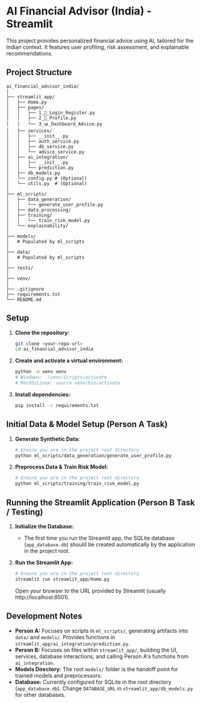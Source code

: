 # AI Financial Advisor (India) - Streamlit

This project provides personalized financial advice using AI, tailored for the Indian context. It features user profiling, risk assessment, and explainable recommendations.

## Project Structure

```
ai_financial_advisor_india/
│
├── streamlit_app/
│   ├── Home.py
│   ├── pages/
│   │   ├── 1_🔑_Login_Register.py
│   │   ├── 2_👤_Profile.py
│   │   └── 3_📊_Dashboard_Advice.py
│   ├── services/
│   │   ├── __init__.py
│   │   ├── auth_service.py
│   │   ├── db_service.py
│   │   └── advice_service.py
│   ├── ai_integration/
│   │   ├── __init__.py
│   │   └── prediction.py
│   ├── db_models.py
│   └── config.py # (Optional)
│   └── utils.py  # (Optional)
│
├── ml_scripts/
│   ├── data_generation/
│   │   └── generate_user_profile.py
│   ├── data_processing/
│   ├── training/
│   │   └── train_risk_model.py
│   └── explainability/
│
├── models/
│   # Populated by ml_scripts
│
├── data/
│   # Populated by ml_scripts
│
├── tests/
│
├── venv/
│
├── .gitignore
├── requirements.txt
└── README.md
```

## Setup

1.  **Clone the repository:**
    ```bash
    git clone <your-repo-url>
    cd ai_financial_advisor_india
    ```

2.  **Create and activate a virtual environment:**
    ```bash
    python -m venv venv
    # Windows: .\venv\Scripts\activate
    # MacOS/Linux: source venv/bin/activate
    ```

3.  **Install dependencies:**
    ```bash
    pip install -r requirements.txt
    ```

## Initial Data & Model Setup (Person A Task)

1.  **Generate Synthetic Data:**
    ```bash
    # Ensure you are in the project root directory
    python ml_scripts/data_generation/generate_user_profile.py
    ```

2.  **Preprocess Data & Train Risk Model:**
    ```bash
    # Ensure you are in the project root directory
    python ml_scripts/training/train_risk_model.py
    ```

## Running the Streamlit Application (Person B Task / Testing)

1.  **Initialize the Database:**
    *   The first time you run the Streamlit app, the SQLite database (`app_database.db`) should be created automatically by the application in the project root.

2.  **Run the Streamlit App:**
    ```bash
    # Ensure you are in the project root directory
    streamlit run streamlit_app/Home.py
    ```
    Open your browser to the URL provided by Streamlit (usually http://localhost:8501).

## Development Notes

*   **Person A:** Focuses on scripts in `ml_scripts/`, generating artifacts into `data/` and `models/`. Provides functions in `streamlit_app/ai_integration/prediction.py`.
*   **Person B:** Focuses on files within `streamlit_app/`, building the UI, services, database interactions, and calling Person A's functions from `ai_integration`.
*   **Models Directory:** The root `models/` folder is the handoff point for trained models and preprocessors.
*   **Database:** Currently configured for SQLite in the root directory (`app_database.db`). Change `DATABASE_URL` in `streamlit_app/db_models.py` for other databases.
